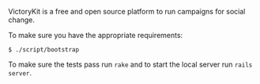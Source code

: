 VictoryKit is a free and open source platform to run campaigns for social change.

To make sure you have the appropriate requirements:

	$ ./script/bootstrap

To make sure the tests pass run `rake` and to start the local server run `rails server`.
